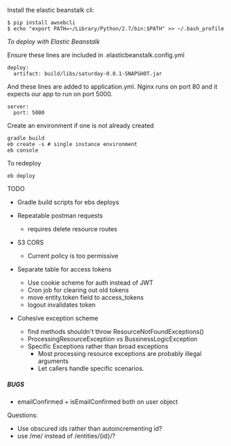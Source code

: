 Install the elastic beanstalk cli:
```
$ pip install awsebcli
$ echo "export PATH=~/Library/Python/2.7/bin:$PATH" >> ~/.bash_profile
```

*To deploy with Elastic Beanstalk*

Ensure these lines are included in .elasticbeanstalk.config.yml
```
deploy:
  artifact: build/libs/saturday-0.0.1-SNAPSHOT.jar
```

And these lines are added to application.yml. Nginx runs on port 80 and it expects our app to run on port 5000.
```
server:
  port: 5000
```

Create an environment if one is not already created
```
gradle build
eb create -s # single instance environment
eb console
```

To redeploy
```
eb deploy
```

TODO
* Gradle build scripts for ebs deploys

* Repeatable postman requests
  * requires delete resource routes

* S3 CORS
  * Current policy is too permissive

* Separate table for access tokens
  * Use cookie scheme for auth instead of JWT
  * Cron job for clearing out old tokens
  * move entity.token field to access_tokens
  * logout invalidates token

* Cohesive exception scheme
  * find<resource> methods shouldn't throw ResourceNotFoundExceptions()
  * ProcessingResourceException vs BussinessLogicException
  * Specific Exceptions rather than broad exceptions
    * Most processing resource exceptions are probably illegal arguments
    * Let callers handle specific scenarios.
    
##### BUGS
* emailConfirmed + isEmailConfirmed both on user object

Questions:
* Use obscured ids rather than autoincrementing id?
* use /me/<resource> instead of /entities/{id}/<resource>?


